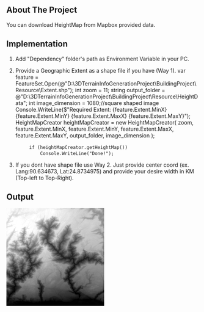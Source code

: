 <!-- ABOUT THE PROJECT -->
## About The Project
You can download HeightMap from Mapbox provided data.

## Implementation 
1. Add "Dependency" folder's path as Environment Variable in your PC.
2. Provide a Geographic Extent as a shape file if you have (Way 1). 
            var feature = FeatureSet.Open(@"D:\3DTerrainInfoGenerationProject\BuildingProject\Resource\Extent.shp");
            int zoom = 11;
            string output_folder = @"D:\3DTerrainInfoGenerationProject\BuildingProject\Resource\HeightData";
            int image_dimension = 1080;//square shaped image
            Console.WriteLine($"Required Extent: {feature.Extent.MinX} {feature.Extent.MinY} {feature.Extent.MaxX} {feature.Extent.MaxY}");
            HeightMapCreator heightMapCreator = new HeightMapCreator(
                zoom, feature.Extent.MinX, feature.Extent.MinY,
                feature.Extent.MaxX, feature.Extent.MaxY,
                output_folder, image_dimension
                );

            if (heightMapCreator.getHeightMap())
                Console.WriteLine("Done!");
3. If you dont have shape file use Way 2. Just provide center coord (ex. Lang:90.634673, Lat:24.8734975) and provide your desire width in KM (Top-left to Top-Right).        
## Output
![CHEESE!](HeightMap.png)
